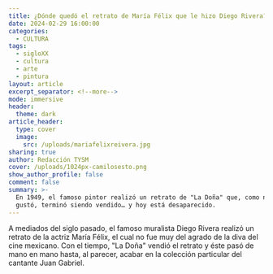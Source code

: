 ```yaml
---
title: ¿Dónde quedó el retrato de María Félix que le hizo Diego Rivera?
date: 2024-02-29 16:00:00
categories:
  - CULTURA
tags:
  - sigloXX
  - cultura
  - arte
  - pintura
layout: article
excerpt_separator: <!--more-->
mode: immersive
header:
  theme: dark
article_header:
  type: cover
  image:
    src: /uploads/mariafelixreivera.jpg
sharing: true
author: Redacción TYSM
cover: /uploads/1024px-camilosesto.png
show_author_profile: false
comment: false
summary: >-
  En 1949, el famoso pintor realizó un retrato de "La Doña" que, como no le
  gustó, terminó siendo vendido… y hoy está desaparecido.
---
```

A mediados del siglo pasado, el famoso muralista Diego Rivera realizó un retrato de la actriz María Félix, el cual no fue muy del agrado de la diva del cine mexicano. Con el tiempo, "La Doña" vendió el retrato y éste pasó de mano en mano hasta, al parecer, acabar en la colección particular del cantante Juan Gabriel.&nbsp;